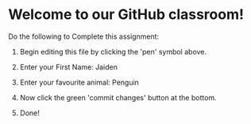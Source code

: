 # Welcome to our GitHub classroom!

Do the following to Complete this assignment:

1. Begin editing this file by clicking the 'pen' symbol above.

2. Enter your First Name: Jaiden

3. Enter your favourite animal: Penguin

4. Now click the green 'commit changes' button at the bottom.

5. Done!
